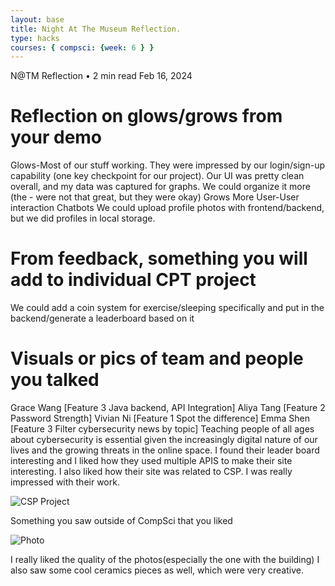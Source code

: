 ```yaml
---
layout: base
title: Night At The Museum Reflection.
type: hacks
courses: { compsci: {week: 6 } }
---
```

N@TM Reflection • 2 min read
Feb 16, 2024


# Reflection on glows/grows from your demo
Glows-Most of our stuff working. They were impressed by our login/sign-up capability (one key checkpoint for our project). Our UI was pretty clean overall, and my data was captured for graphs. We could organize it more (the - were not that great, but they were okay)
Grows
More User-User interaction
Chatbots
We could upload profile photos with frontend/backend, but we did profiles in local storage.  

# From feedback, something you will add to individual CPT project
 
We could add a coin system for exercise/sleeping specifically  and put in the backend/generate a leaderboard based on it

# Visuals or pics of team and people you talked

Grace Wang [Feature 3 Java backend, API Integration]
Aliya Tang [Feature 2 Password Strength]
Vivian Ni [Feature 1 Spot the difference]
Emma Shen [Feature 3 Filter cybersecurity news by topic]
Teaching people of all ages about cybersecurity is essential given the increasingly digital nature of our lives and the growing threats in the online space. I found their leader board interesting and I liked how they used multiple APIS to make their site interesting. I also liked how their site was related to CSP.  I was really impressed with their work. 

![CSP Project ](CSP-JWT-Login-Project/images/computer.png)

Something you saw outside of CompSci that you liked

![Photo](CSP-JWT-Login-Project/images/photos.png)

I really liked the quality of the photos(especially the one with the building) I also saw some cool ceramics pieces as well, which were very creative.










